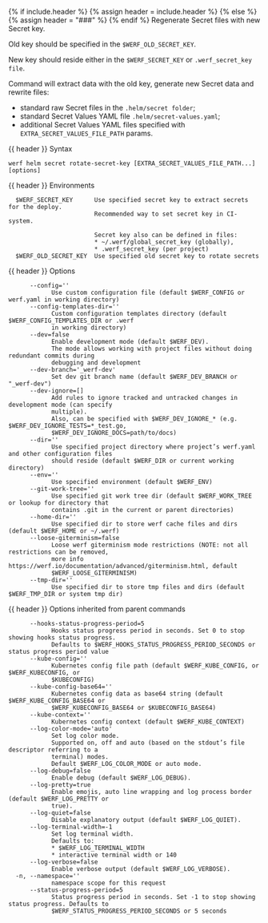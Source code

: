 {% if include.header %}
{% assign header = include.header %}
{% else %}
{% assign header = "###" %}
{% endif %}
Regenerate Secret files with new Secret key.

Old key should be specified in the `$WERF_OLD_SECRET_KEY`.

New key should reside either in the `$WERF_SECRET_KEY` or `.werf_secret_key file`.

Command will extract data with the old key, generate new Secret data and rewrite files:
* standard raw Secret files in the `.helm/secret folder`;
* standard Secret Values YAML file `.helm/secret-values.yaml`;
* additional Secret Values YAML files specified with `EXTRA_SECRET_VALUES_FILE_PATH` params.

{{ header }} Syntax

```shell
werf helm secret rotate-secret-key [EXTRA_SECRET_VALUES_FILE_PATH...] [options]
```

{{ header }} Environments

```shell
  $WERF_SECRET_KEY      Use specified secret key to extract secrets for the deploy. 
                        Recommended way to set secret key in CI-system.
                        
                        Secret key also can be defined in files:
                        * ~/.werf/global_secret_key (globally),
                        * .werf_secret_key (per project)
  $WERF_OLD_SECRET_KEY  Use specified old secret key to rotate secrets
```

{{ header }} Options

```shell
      --config=''
            Use custom configuration file (default $WERF_CONFIG or werf.yaml in working directory)
      --config-templates-dir=''
            Custom configuration templates directory (default $WERF_CONFIG_TEMPLATES_DIR or .werf   
            in working directory)
      --dev=false
            Enable development mode (default $WERF_DEV).
            The mode allows working with project files without doing redundant commits during       
            debugging and development
      --dev-branch='_werf-dev'
            Set dev git branch name (default $WERF_DEV_BRANCH or "_werf-dev")
      --dev-ignore=[]
            Add rules to ignore tracked and untracked changes in development mode (can specify      
            multiple).
            Also, can be specified with $WERF_DEV_IGNORE_* (e.g. $WERF_DEV_IGNORE_TESTS=*_test.go,  
            $WERF_DEV_IGNORE_DOCS=path/to/docs)
      --dir=''
            Use specified project directory where project’s werf.yaml and other configuration files 
            should reside (default $WERF_DIR or current working directory)
      --env=''
            Use specified environment (default $WERF_ENV)
      --git-work-tree=''
            Use specified git work tree dir (default $WERF_WORK_TREE or lookup for directory that   
            contains .git in the current or parent directories)
      --home-dir=''
            Use specified dir to store werf cache files and dirs (default $WERF_HOME or ~/.werf)
      --loose-giterminism=false
            Loose werf giterminism mode restrictions (NOTE: not all restrictions can be removed,    
            more info https://werf.io/documentation/advanced/giterminism.html, default              
            $WERF_LOOSE_GITERMINISM)
      --tmp-dir=''
            Use specified dir to store tmp files and dirs (default $WERF_TMP_DIR or system tmp dir)
```

{{ header }} Options inherited from parent commands

```shell
      --hooks-status-progress-period=5
            Hooks status progress period in seconds. Set 0 to stop showing hooks status progress.   
            Defaults to $WERF_HOOKS_STATUS_PROGRESS_PERIOD_SECONDS or status progress period value
      --kube-config=''
            Kubernetes config file path (default $WERF_KUBE_CONFIG, or $WERF_KUBECONFIG, or         
            $KUBECONFIG)
      --kube-config-base64=''
            Kubernetes config data as base64 string (default $WERF_KUBE_CONFIG_BASE64 or            
            $WERF_KUBECONFIG_BASE64 or $KUBECONFIG_BASE64)
      --kube-context=''
            Kubernetes config context (default $WERF_KUBE_CONTEXT)
      --log-color-mode='auto'
            Set log color mode.
            Supported on, off and auto (based on the stdout’s file descriptor referring to a        
            terminal) modes.
            Default $WERF_LOG_COLOR_MODE or auto mode.
      --log-debug=false
            Enable debug (default $WERF_LOG_DEBUG).
      --log-pretty=true
            Enable emojis, auto line wrapping and log process border (default $WERF_LOG_PRETTY or   
            true).
      --log-quiet=false
            Disable explanatory output (default $WERF_LOG_QUIET).
      --log-terminal-width=-1
            Set log terminal width.
            Defaults to:
            * $WERF_LOG_TERMINAL_WIDTH
            * interactive terminal width or 140
      --log-verbose=false
            Enable verbose output (default $WERF_LOG_VERBOSE).
  -n, --namespace=''
            namespace scope for this request
      --status-progress-period=5
            Status progress period in seconds. Set -1 to stop showing status progress. Defaults to  
            $WERF_STATUS_PROGRESS_PERIOD_SECONDS or 5 seconds
```

